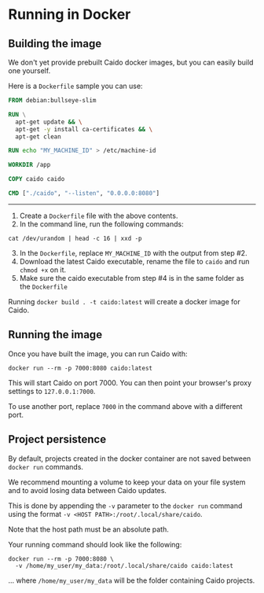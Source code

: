 # Running in Docker

## Building the image

We don't yet provide prebuilt Caido docker images, but you can easily build one yourself.

Here is a `Dockerfile` sample you can use:

```Dockerfile
FROM debian:bullseye-slim

RUN \
  apt-get update && \
  apt-get -y install ca-certificates && \
  apt-get clean

RUN echo "MY_MACHINE_ID" > /etc/machine-id

WORKDIR /app

COPY caido caido

CMD ["./caido", "--listen", "0.0.0.0:8080"]
```

---

1. Create a `Dockerfile` file with the above contents.
2. In the command line, run the following commands:
  ```
  cat /dev/urandom | head -c 16 | xxd -p
  ```
3. In the `Dockerfile`, replace `MY_MACHINE_ID` with the output from step #2.
4. Download the latest Caido executable, rename the file to `caido` and run `chmod +x` on it.
5. Make sure the caido executable from step #4 is in the same folder as the `Dockerfile`

Running `docker build . -t caido:latest` will create a docker image for Caido.

## Running the image

Once you have built the image, you can run Caido with:
```
docker run --rm -p 7000:8080 caido:latest
```

This will start Caido on port 7000. You can then point your browser's proxy settings to `127.0.0.1:7000`.

To use another port, replace `7000` in the command above with a different port.

## Project persistence

By default, projects created in the docker container are not saved between `docker run` commands.

We recommend mounting a volume to keep your data on your file system and to avoid losing data between Caido updates.

This is done by appending the `-v` parameter to the `docker run` command using the format `-v <HOST PATH>:/root/.local/share/caido`.

Note that the host path must be an absolute path.

Your running command should look like the following:

```
docker run --rm -p 7000:8080 \
  -v /home/my_user/my_data:/root/.local/share/caido caido:latest
```

... where `/home/my_user/my_data` will be the folder containing Caido projects.
